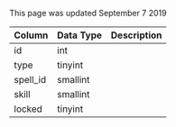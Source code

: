 This page was updated September 7 2019

| Column   | Data Type | Description |
| -------- | --------- | ----------- |
| id       | int       |             |
| type     | tinyint   |             |
| spell_id | smallint  |             |
| skill    | smallint  |             |
| locked   | tinyint   |             |